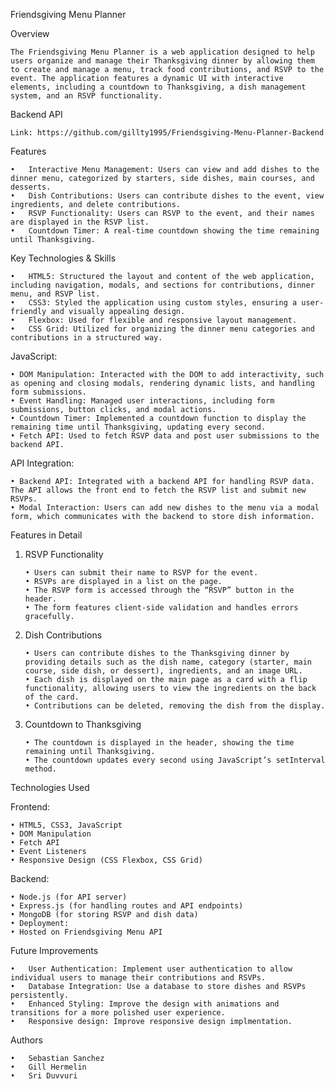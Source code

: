 Friendsgiving Menu Planner

Overview

    The Friendsgiving Menu Planner is a web application designed to help users organize and manage their Thanksgiving dinner by allowing them to create and manage a menu, track food contributions, and RSVP to the event. The application features a dynamic UI with interactive elements, including a countdown to Thanksgiving, a dish management system, and an RSVP functionality.

Backend API

    Link: https://github.com/gillty1995/Friendsgiving-Menu-Planner-Backend

Features

    •	Interactive Menu Management: Users can view and add dishes to the dinner menu, categorized by starters, side dishes, main courses, and desserts.
    •	Dish Contributions: Users can contribute dishes to the event, view ingredients, and delete contributions.
    •	RSVP Functionality: Users can RSVP to the event, and their names are displayed in the RSVP list.
    •	Countdown Timer: A real-time countdown showing the time remaining until Thanksgiving.

Key Technologies & Skills

    •	HTML5: Structured the layout and content of the web application, including navigation, modals, and sections for contributions, dinner menu, and RSVP list.
    •	CSS3: Styled the application using custom styles, ensuring a user-friendly and visually appealing design.
    •	Flexbox: Used for flexible and responsive layout management.
    •	CSS Grid: Utilized for organizing the dinner menu categories and contributions in a structured way.

JavaScript:

    • DOM Manipulation: Interacted with the DOM to add interactivity, such as opening and closing modals, rendering dynamic lists, and handling form submissions.
    • Event Handling: Managed user interactions, including form submissions, button clicks, and modal actions.
    • Countdown Timer: Implemented a countdown function to display the remaining time until Thanksgiving, updating every second.
    • Fetch API: Used to fetch RSVP data and post user submissions to the backend API.

API Integration:

    • Backend API: Integrated with a backend API for handling RSVP data. The API allows the front end to fetch the RSVP list and submit new RSVPs.
    • Modal Interaction: Users can add new dishes to the menu via a modal form, which communicates with the backend to store dish information.

Features in Detail

1. RSVP Functionality

       • Users can submit their name to RSVP for the event.
       • RSVPs are displayed in a list on the page.
       • The RSVP form is accessed through the “RSVP” button in the header.
       • The form features client-side validation and handles errors gracefully.

2. Dish Contributions

       • Users can contribute dishes to the Thanksgiving dinner by providing details such as the dish name, category (starter, main course, side dish, or dessert), ingredients, and an image URL.
       • Each dish is displayed on the main page as a card with a flip functionality, allowing users to view the ingredients on the back of the card.
       • Contributions can be deleted, removing the dish from the display.

3. Countdown to Thanksgiving

       • The countdown is displayed in the header, showing the time remaining until Thanksgiving.
       • The countdown updates every second using JavaScript’s setInterval method.

Technologies Used

Frontend:

    • HTML5, CSS3, JavaScript
    • DOM Manipulation
    • Fetch API
    • Event Listeners
    • Responsive Design (CSS Flexbox, CSS Grid)

Backend:

    • Node.js (for API server)
    • Express.js (for handling routes and API endpoints)
    • MongoDB (for storing RSVP and dish data)
    • Deployment:
    • Hosted on Friendsgiving Menu API

Future Improvements

    •	User Authentication: Implement user authentication to allow individual users to manage their contributions and RSVPs.
    •	Database Integration: Use a database to store dishes and RSVPs persistently.
    •	Enhanced Styling: Improve the design with animations and transitions for a more polished user experience.
    •	Responsive design: Improve responsive design implmentation.

Authors

    •	Sebastian Sanchez
    •	Gill Hermelin
    •	Sri Duvvuri
